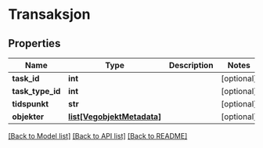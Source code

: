 # Transaksjon

## Properties
Name | Type | Description | Notes
------------ | ------------- | ------------- | -------------
**task_id** | **int** |  | [optional] 
**task_type_id** | **int** |  | [optional] 
**tidspunkt** | **str** |  | [optional] 
**objekter** | [**list[VegobjektMetadata]**](VegobjektMetadata.md) |  | [optional] 

[[Back to Model list]](../README.md#documentation-for-models) [[Back to API list]](../README.md#documentation-for-api-endpoints) [[Back to README]](../README.md)

